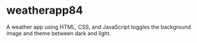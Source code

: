 # weatherapp84
A weather app using HTML, CSS, and JavaScript toggles the background image and theme between dark and light.
